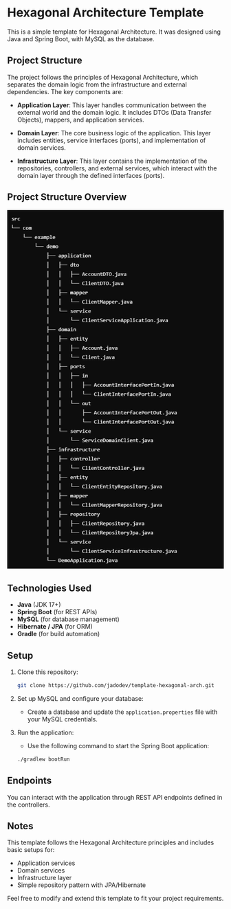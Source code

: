 # Hexagonal Architecture Template

This is a simple template for Hexagonal Architecture. It was designed using Java and Spring Boot, with MySQL as the database.

## Project Structure

The project follows the principles of Hexagonal Architecture, which separates the domain logic from the infrastructure and external dependencies. The key components are:

- **Application Layer**: This layer handles communication between the external world and the domain logic. It includes DTOs (Data Transfer Objects), mappers, and application services.
  
- **Domain Layer**: The core business logic of the application. This layer includes entities, service interfaces (ports), and implementation of domain services.

- **Infrastructure Layer**: This layer contains the implementation of the repositories, controllers, and external services, which interact with the domain layer through the defined interfaces (ports).

## Project Structure Overview

![Texto alternativo de la imagen](src/main/resources/static/hex-arch.png)


## Technologies Used

- **Java** (JDK 17+)
- **Spring Boot** (for REST APIs)
- **MySQL** (for database management)
- **Hibernate / JPA** (for ORM)
- **Gradle** (for build automation)

## Setup

1. Clone this repository:
    ```bash
    git clone https://github.com/jadodev/template-hexagonal-arch.git
    ```

2. Set up MySQL and configure your database:
    - Create a database and update the `application.properties` file with your MySQL credentials.

3. Run the application:
    - Use the following command to start the Spring Boot application:
    ```bash
    ./gradlew bootRun
    ```

## Endpoints

You can interact with the application through REST API endpoints defined in the controllers.

## Notes

This template follows the Hexagonal Architecture principles and includes basic setups for:
- Application services
- Domain services
- Infrastructure layer
- Simple repository pattern with JPA/Hibernate

Feel free to modify and extend this template to fit your project requirements.
